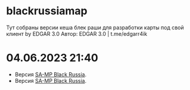 # blackrussiamap
Тут собраны версии кеша блек раши для разработки карты под свой клиент by EDGAR 3.0
Автор: EDGAR 3.0 | t.me/edgarr4ik

# 04.06.2023 21:40
- Версия [SA-MP Black Russia](https://android.googlesource.com/platform/ndk/+/master/docs/Roadmap.md).
- Версия [SA-MP Black Russia](https://android.googlesource.com/platform/ndk/+/master/docs/Roadmap.md).
